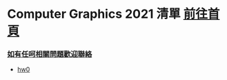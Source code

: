 # Computer Graphics 2021 清單 [前往首頁](https://wuyuchieh.github.io/test/index.html)
### [如有任呵相關問題歡迎聯絡](mailto:carol26435523@gmail.com)
- [hw0](https://github.com/WuYuChieh/test/blob/master/hw0.html)
